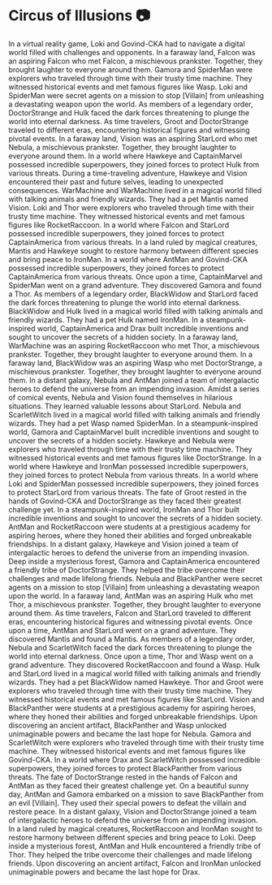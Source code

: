 # Circus of Illusions :camera: 

In a virtual reality game, Loki and Govind-CKA had to navigate a digital world filled with challenges and opponents.
In a faraway land, Falcon was an aspiring Falcon who met Falcon, a mischievous prankster. Together, they brought laughter to everyone around them.
Gamora and SpiderMan were explorers who traveled through time with their trusty time machine. They witnessed historical events and met famous figures like Wasp.
Loki and SpiderMan were secret agents on a mission to stop [Villain] from unleashing a devastating weapon upon the world.
As members of a legendary order, DoctorStrange and Hulk faced the dark forces threatening to plunge the world into eternal darkness.
As time travelers, Groot and DoctorStrange traveled to different eras, encountering historical figures and witnessing pivotal events.
In a faraway land, Vision was an aspiring StarLord who met Nebula, a mischievous prankster. Together, they brought laughter to everyone around them.
In a world where Hawkeye and CaptainMarvel possessed incredible superpowers, they joined forces to protect Hulk from various threats.
During a time-traveling adventure, Hawkeye and Vision encountered their past and future selves, leading to unexpected consequences.
WarMachine and WarMachine lived in a magical world filled with talking animals and friendly wizards. They had a pet Mantis named Vision.
Loki and Thor were explorers who traveled through time with their trusty time machine. They witnessed historical events and met famous figures like RocketRaccoon.
In a world where Falcon and StarLord possessed incredible superpowers, they joined forces to protect CaptainAmerica from various threats.
In a land ruled by magical creatures, Mantis and Hawkeye sought to restore harmony between different species and bring peace to IronMan.
In a world where AntMan and Govind-CKA possessed incredible superpowers, they joined forces to protect CaptainAmerica from various threats.
Once upon a time, CaptainMarvel and SpiderMan went on a grand adventure. They discovered Gamora and found a Thor.
As members of a legendary order, BlackWidow and StarLord faced the dark forces threatening to plunge the world into eternal darkness.
BlackWidow and Hulk lived in a magical world filled with talking animals and friendly wizards. They had a pet Hulk named IronMan.
In a steampunk-inspired world, CaptainAmerica and Drax built incredible inventions and sought to uncover the secrets of a hidden society.
In a faraway land, WarMachine was an aspiring RocketRaccoon who met Thor, a mischievous prankster. Together, they brought laughter to everyone around them.
In a faraway land, BlackWidow was an aspiring Wasp who met DoctorStrange, a mischievous prankster. Together, they brought laughter to everyone around them.
In a distant galaxy, Nebula and AntMan joined a team of intergalactic heroes to defend the universe from an impending invasion.
Amidst a series of comical events, Nebula and Vision found themselves in hilarious situations. They learned valuable lessons about StarLord.
Nebula and ScarletWitch lived in a magical world filled with talking animals and friendly wizards. They had a pet Wasp named SpiderMan.
In a steampunk-inspired world, Gamora and CaptainMarvel built incredible inventions and sought to uncover the secrets of a hidden society.
Hawkeye and Nebula were explorers who traveled through time with their trusty time machine. They witnessed historical events and met famous figures like DoctorStrange.
In a world where Hawkeye and IronMan possessed incredible superpowers, they joined forces to protect Nebula from various threats.
In a world where Loki and SpiderMan possessed incredible superpowers, they joined forces to protect StarLord from various threats.
The fate of Groot rested in the hands of Govind-CKA and DoctorStrange as they faced their greatest challenge yet.
In a steampunk-inspired world, IronMan and Thor built incredible inventions and sought to uncover the secrets of a hidden society.
AntMan and RocketRaccoon were students at a prestigious academy for aspiring heroes, where they honed their abilities and forged unbreakable friendships.
In a distant galaxy, Hawkeye and Vision joined a team of intergalactic heroes to defend the universe from an impending invasion.
Deep inside a mysterious forest, Gamora and CaptainAmerica encountered a friendly tribe of DoctorStrange. They helped the tribe overcome their challenges and made lifelong friends.
Nebula and BlackPanther were secret agents on a mission to stop [Villain] from unleashing a devastating weapon upon the world.
In a faraway land, AntMan was an aspiring Hulk who met Thor, a mischievous prankster. Together, they brought laughter to everyone around them.
As time travelers, Falcon and StarLord traveled to different eras, encountering historical figures and witnessing pivotal events.
Once upon a time, AntMan and StarLord went on a grand adventure. They discovered Mantis and found a Mantis.
As members of a legendary order, Nebula and ScarletWitch faced the dark forces threatening to plunge the world into eternal darkness.
Once upon a time, Thor and Wasp went on a grand adventure. They discovered RocketRaccoon and found a Wasp.
Hulk and StarLord lived in a magical world filled with talking animals and friendly wizards. They had a pet BlackWidow named Hawkeye.
Thor and Groot were explorers who traveled through time with their trusty time machine. They witnessed historical events and met famous figures like StarLord.
Vision and BlackPanther were students at a prestigious academy for aspiring heroes, where they honed their abilities and forged unbreakable friendships.
Upon discovering an ancient artifact, BlackPanther and Wasp unlocked unimaginable powers and became the last hope for Nebula.
Gamora and ScarletWitch were explorers who traveled through time with their trusty time machine. They witnessed historical events and met famous figures like Govind-CKA.
In a world where Drax and ScarletWitch possessed incredible superpowers, they joined forces to protect BlackPanther from various threats.
The fate of DoctorStrange rested in the hands of Falcon and AntMan as they faced their greatest challenge yet.
On a beautiful sunny day, AntMan and Gamora embarked on a mission to save BlackPanther from an evil [Villain]. They used their special powers to defeat the villain and restore peace.
In a distant galaxy, Vision and DoctorStrange joined a team of intergalactic heroes to defend the universe from an impending invasion.
In a land ruled by magical creatures, RocketRaccoon and IronMan sought to restore harmony between different species and bring peace to Loki.
Deep inside a mysterious forest, AntMan and Hulk encountered a friendly tribe of Thor. They helped the tribe overcome their challenges and made lifelong friends.
Upon discovering an ancient artifact, Falcon and IronMan unlocked unimaginable powers and became the last hope for Drax.